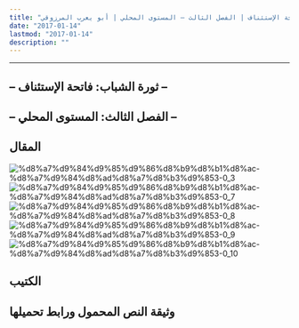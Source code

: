 ```yaml
---
title: "المنعرج الحاسم: ثورة الشباب – فاتحة الإستئناف | الفصل الثالث – المستوى المحلي | أبو يعرب المرزوقي"
date: "2017-01-14"
lastmod: "2017-01-14"
description: ""
---
```

****

## **– ثورة الشباب: فاتحة الإستئناف –**

## **– الفصل الثالث: المستوى المحلي –**

## المقال

![%d8%a7%d9%84%d9%85%d9%86%d8%b9%d8%b1%d8%ac-%d8%a7%d9%84%d8%ad%d8%a7%d8%b3%d9%853-0_3](https://abouyaarebmarzouki.wordpress.com/wp-content/uploads/2017/01/d8a7d984d985d986d8b9d8b1d8ac-d8a7d984d8add8a7d8b3d9853-0_3.png?w=648) ![%d8%a7%d9%84%d9%85%d9%86%d8%b9%d8%b1%d8%ac-%d8%a7%d9%84%d8%ad%d8%a7%d8%b3%d9%853-0_7](https://abouyaarebmarzouki.wordpress.com/wp-content/uploads/2017/01/d8a7d984d985d986d8b9d8b1d8ac-d8a7d984d8add8a7d8b3d9853-0_7.png?w=648) ![%d8%a7%d9%84%d9%85%d9%86%d8%b9%d8%b1%d8%ac-%d8%a7%d9%84%d8%ad%d8%a7%d8%b3%d9%853-0_8](https://abouyaarebmarzouki.wordpress.com/wp-content/uploads/2017/01/d8a7d984d985d986d8b9d8b1d8ac-d8a7d984d8add8a7d8b3d9853-0_8.png?w=648) ![%d8%a7%d9%84%d9%85%d9%86%d8%b9%d8%b1%d8%ac-%d8%a7%d9%84%d8%ad%d8%a7%d8%b3%d9%853-0_9](https://abouyaarebmarzouki.wordpress.com/wp-content/uploads/2017/01/d8a7d984d985d986d8b9d8b1d8ac-d8a7d984d8add8a7d8b3d9853-0_9.png?w=648) ![%d8%a7%d9%84%d9%85%d9%86%d8%b9%d8%b1%d8%ac-%d8%a7%d9%84%d8%ad%d8%a7%d8%b3%d9%853-0_10](https://abouyaarebmarzouki.wordpress.com/wp-content/uploads/2017/01/d8a7d984d985d986d8b9d8b1d8ac-d8a7d984d8add8a7d8b3d9853-0_10.png?w=648)

## الكتيب

## وثيقة النص المحمول ورابط تحميلها

###